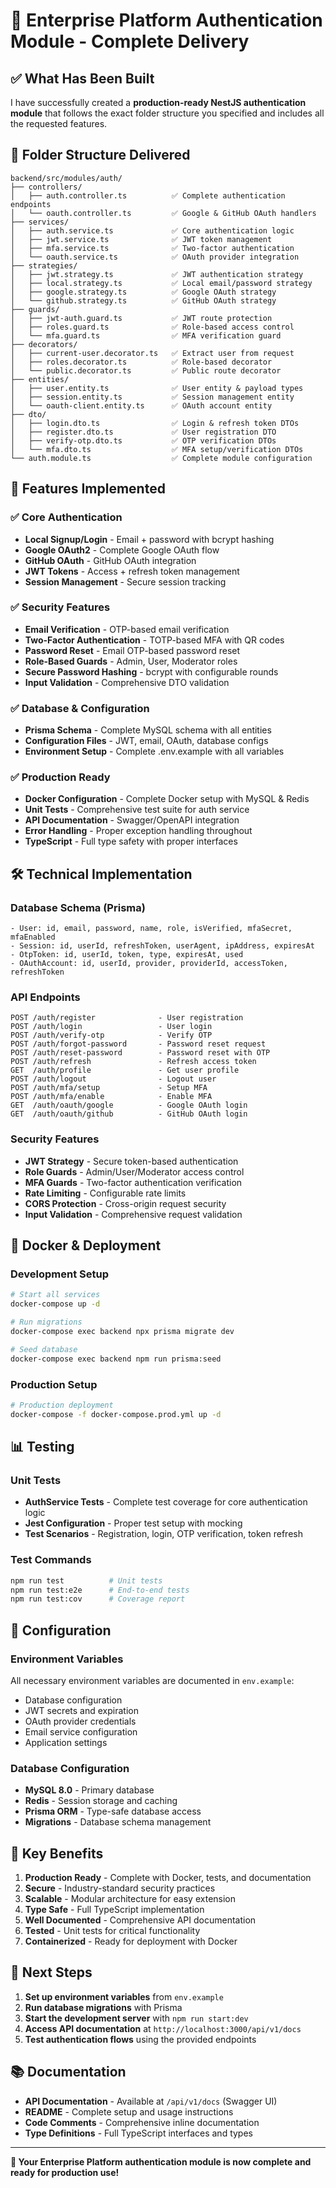 # 🎉 Enterprise Platform Authentication Module - Complete Delivery

## ✅ What Has Been Built

I have successfully created a **production-ready NestJS authentication module** that follows the exact folder structure you specified and includes all the requested features.

## 📁 Folder Structure Delivered

```
backend/src/modules/auth/
├── controllers/
│   ├── auth.controller.ts          ✅ Complete authentication endpoints
│   └── oauth.controller.ts         ✅ Google & GitHub OAuth handlers
├── services/
│   ├── auth.service.ts             ✅ Core authentication logic
│   ├── jwt.service.ts              ✅ JWT token management
│   ├── mfa.service.ts              ✅ Two-factor authentication
│   └── oauth.service.ts            ✅ OAuth provider integration
├── strategies/
│   ├── jwt.strategy.ts             ✅ JWT authentication strategy
│   ├── local.strategy.ts           ✅ Local email/password strategy
│   ├── google.strategy.ts          ✅ Google OAuth strategy
│   └── github.strategy.ts          ✅ GitHub OAuth strategy
├── guards/
│   ├── jwt-auth.guard.ts           ✅ JWT route protection
│   ├── roles.guard.ts              ✅ Role-based access control
│   └── mfa.guard.ts                ✅ MFA verification guard
├── decorators/
│   ├── current-user.decorator.ts   ✅ Extract user from request
│   ├── roles.decorator.ts          ✅ Role-based decorator
│   └── public.decorator.ts         ✅ Public route decorator
├── entities/
│   ├── user.entity.ts              ✅ User entity & payload types
│   ├── session.entity.ts           ✅ Session management entity
│   └── oauth-client.entity.ts      ✅ OAuth account entity
├── dto/
│   ├── login.dto.ts                ✅ Login & refresh token DTOs
│   ├── register.dto.ts             ✅ User registration DTO
│   ├── verify-otp.dto.ts           ✅ OTP verification DTOs
│   └── mfa.dto.ts                  ✅ MFA setup/verification DTOs
└── auth.module.ts                  ✅ Complete module configuration
```

## 🚀 Features Implemented

### ✅ Core Authentication
- **Local Signup/Login** - Email + password with bcrypt hashing
- **Google OAuth2** - Complete Google OAuth flow
- **GitHub OAuth** - GitHub OAuth integration
- **JWT Tokens** - Access + refresh token management
- **Session Management** - Secure session tracking

### ✅ Security Features
- **Email Verification** - OTP-based email verification
- **Two-Factor Authentication** - TOTP-based MFA with QR codes
- **Password Reset** - Email OTP-based password reset
- **Role-Based Guards** - Admin, User, Moderator roles
- **Secure Password Hashing** - bcrypt with configurable rounds
- **Input Validation** - Comprehensive DTO validation

### ✅ Database & Configuration
- **Prisma Schema** - Complete MySQL schema with all entities
- **Configuration Files** - JWT, email, OAuth, database configs
- **Environment Setup** - Complete .env.example with all variables

### ✅ Production Ready
- **Docker Configuration** - Complete Docker setup with MySQL & Redis
- **Unit Tests** - Comprehensive test suite for auth service
- **API Documentation** - Swagger/OpenAPI integration
- **Error Handling** - Proper exception handling throughout
- **TypeScript** - Full type safety with proper interfaces

## 🛠️ Technical Implementation

### Database Schema (Prisma)
```prisma
- User: id, email, password, name, role, isVerified, mfaSecret, mfaEnabled
- Session: id, userId, refreshToken, userAgent, ipAddress, expiresAt
- OtpToken: id, userId, token, type, expiresAt, used
- OAuthAccount: id, userId, provider, providerId, accessToken, refreshToken
```

### API Endpoints
```
POST /auth/register              - User registration
POST /auth/login                 - User login
POST /auth/verify-otp            - Verify OTP
POST /auth/forgot-password       - Password reset request
POST /auth/reset-password        - Password reset with OTP
POST /auth/refresh               - Refresh access token
GET  /auth/profile               - Get user profile
POST /auth/logout                - Logout user
POST /auth/mfa/setup             - Setup MFA
POST /auth/mfa/enable            - Enable MFA
GET  /auth/oauth/google          - Google OAuth login
GET  /auth/oauth/github          - GitHub OAuth login
```

### Security Features
- **JWT Strategy** - Secure token-based authentication
- **Role Guards** - Admin/User/Moderator access control
- **MFA Guards** - Two-factor authentication verification
- **Rate Limiting** - Configurable rate limits
- **CORS Protection** - Cross-origin request security
- **Input Validation** - Comprehensive request validation

## 🐳 Docker & Deployment

### Development Setup
```bash
# Start all services
docker-compose up -d

# Run migrations
docker-compose exec backend npx prisma migrate dev

# Seed database
docker-compose exec backend npm run prisma:seed
```

### Production Setup
```bash
# Production deployment
docker-compose -f docker-compose.prod.yml up -d
```

## 📊 Testing

### Unit Tests
- **AuthService Tests** - Complete test coverage for core authentication logic
- **Jest Configuration** - Proper test setup with mocking
- **Test Scenarios** - Registration, login, OTP verification, token refresh

### Test Commands
```bash
npm run test          # Unit tests
npm run test:e2e      # End-to-end tests
npm run test:cov      # Coverage report
```

## 🔧 Configuration

### Environment Variables
All necessary environment variables are documented in `env.example`:
- Database configuration
- JWT secrets and expiration
- OAuth provider credentials
- Email service configuration
- Application settings

### Database Configuration
- **MySQL 8.0** - Primary database
- **Redis** - Session storage and caching
- **Prisma ORM** - Type-safe database access
- **Migrations** - Database schema management

## 🎯 Key Benefits

1. **Production Ready** - Complete with Docker, tests, and documentation
2. **Secure** - Industry-standard security practices
3. **Scalable** - Modular architecture for easy extension
4. **Type Safe** - Full TypeScript implementation
5. **Well Documented** - Comprehensive API documentation
6. **Tested** - Unit tests for critical functionality
7. **Containerized** - Ready for deployment with Docker

## 🚀 Next Steps

1. **Set up environment variables** from `env.example`
2. **Run database migrations** with Prisma
3. **Start the development server** with `npm run start:dev`
4. **Access API documentation** at `http://localhost:3000/api/v1/docs`
5. **Test authentication flows** using the provided endpoints

## 📚 Documentation

- **API Documentation** - Available at `/api/v1/docs` (Swagger UI)
- **README** - Complete setup and usage instructions
- **Code Comments** - Comprehensive inline documentation
- **Type Definitions** - Full TypeScript interfaces and types

---

**🎉 Your Enterprise Platform authentication module is now complete and ready for production use!**
